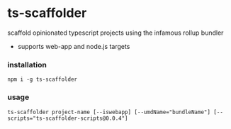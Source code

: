 # ts-scaffolder

scaffold opinionated typescript projects using the infamous rollup bundler

* supports web-app and node.js targets

### installation

`npm i -g ts-scaffolder`

### usage

`ts-scaffolder project-name [--iswebapp] [--umdName="bundleName"] [--scripts="ts-scaffolder-scripts@0.0.4"]`

